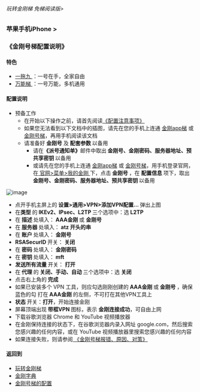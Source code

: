 ###### 玩转金刚梯 免梯阅读版>
### 苹果手机iPhone >
### 《金刚号梯配置说明》

#### 特色
  - [ 一拖九 ](https://github.com/a2zitpro/web/blob/master/LadderFree/kkDictionary/OneForNine.md)：一号在手，全家自由
  - [ 万能梯 ](https://github.com/a2zitpro/web/blob/master/LadderFree/kkDictionary/KKLadderKKIDMultipurpose.md)：一号万能，多机通用
 
#### 配置说明

- 预备工作
  - 在开始以下操作之前，请首先阅读[《配置注意事项》](https://github.com/a2zitpro/web/blob/master/LadderFree/kkDictionary/ConsiderationsWhileConfigureKKID.md)
  - 如果您无法看到以下文档中的插图，请先在您的手机上连通 [金刚app梯](https://github.com/a2zitpro/web/blob/master/LadderFree/kkDictionary/KKLadderAPP.md) 或 [金刚号梯](https://github.com/a2zitpro/web/blob/master/LadderFree/kkDictionary/KKLadderKKID.md)，再用手机阅读该文档
  - 请准备好<strong> 金刚号</strong> 及<strong> 配套参数 </strong> 以备用
    - 请在<strong>《派号通知单》</strong>邮件中取出<strong> 金刚号、金刚密码、服务器地址、预共享密钥 </strong>以备用
    - 或请先在您的手机上连通 [金刚app梯](https://github.com/a2zitpro/web/blob/master/LadderFree/kkDictionary/KKLadderAPP.md) 或 [金刚号梯](https://github.com/a2zitpro/web/blob/master/LadderFree/kkDictionary/KKLadderKKID.md)，用手机登录官网，在[ 官网>菜单>我的金刚 ](https://www.atozitpro.net/zh/my-account/)下，点击<strong> 金刚号 </strong>，在 <strong> 配置信息 </strong>项下，取出<strong> 金刚号、金刚密码、服务器地址、预共享密钥 </strong>以备用

![image](https://github.com/a2zitpro/web/blob/master/24491F5B-F762-4C61-AB73-50B2F409CF92.jpeg)

- 点开手机主屏上的<strong> 设置>通用>VPN>添加VPN配置… </strong>弹出上图
- 在<strong>类型 </strong>的<strong> IKEv2、IPsec、L2TP </strong>三个选项中：选<strong> L2TP </strong>
- 在<strong> 描述 </strong>处填入：<strong> AAA金刚 </strong> 或 <strong> 金刚号 </strong>
- 在<strong> 服务器 </strong>处填入：<strong> atz 开头的串 </strong>
- 在<strong> 账户 </strong>处填入：<strong> 金刚号 </strong>
- <strong>RSASecurID </strong>开关：<strong> 关闭 </strong>
- 在<strong> 密码 </strong>处填入：<strong> 金刚密码 </strong>
- 在<strong> 密钥 </strong>处填入：<strong> mft </strong>
- <strong>发送所有流量 </strong>开关：<strong> 打开 </strong>
- 在<strong> 代理 </strong>的<strong> 关闭、手动、自动 </strong>三个选项中：选<strong> 关闭 </strong>
- 点击右上角的<strong> 完成 </strong>
- 如果已安装多个 VPN 工具，则应勾选刚刚创建的<strong> AAA金刚 </strong>或<strong> 金刚号 </strong>，确保 蓝色的勾 打在<strong> AAA金刚 </strong>的左侧，不可打在其他VPN工具上
- <strong>状态 </strong>开关：<strong>打开</strong>，开始连接金刚
- 屏幕顶端出现<strong> 带框VPN </strong>图标，表示 <strong>金刚连接成功</strong>，可自由上网
- 下载谷歌浏览器 Chrome 和 YouTube 视频播放器
- 在金刚保持连接的状态下，在谷歌浏览器内录入网址 google.com，然后搜索您感兴趣的任何内容，或在 YouTube 视频播放器里搜索您感兴趣的任何内容
- 如果连接失败，则请参阅[ 《金刚号梯报错、原因、对策》](https://github.com/a2zitpro/web/blob/master/LadderFree/kkDictionary/KKLadderKKIDErroMessage.md)


#### 返回到
- [玩转金刚梯](https://github.com/a2zitpro/web/blob/master/LadderFree/A.md)
- [金刚字典](https://github.com/a2zitpro/web/blob/master/LadderFree/kkDictionary/KKDictionary.md)
- [金刚号梯的配置](https://github.com/a2zitpro/web/blob/master/LadderFree/kkDictionary/KKLadderConfigration/KKLadderConfigration.md)
